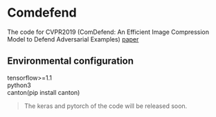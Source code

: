 # Comdefend
The code for CVPR2019 (ComDefend: An Efficient Image Compression Model to Defend Adversarial Examples)
[paper](https://www.baidu.com/link?url=NrtIyPvfWOUNFIHO1D9PXB0JHakPlBxfIR-0wTK-mJSyiYd1Ar6h60DtaNfKq9UK&wd=&eqid=8190a2e70000e65c000000035c9ed5b6)
## Environmental configuration
tensorflow>=1.1 </br>
python3 </br>
canton(pip install canton) </br>
> The keras and pytorch of the code will be released soon.
## 

